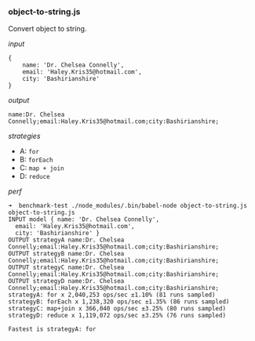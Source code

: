 ### object-to-string.js

Convert object to string.

*input*
```
{ 
    name: 'Dr. Chelsea Connelly',
    email: 'Haley.Kris35@hotmail.com',
    city: 'Bashirianshire' 
}
```

*output*
```
name:Dr. Chelsea Connelly;email:Haley.Kris35@hotmail.com;city:Bashirianshire;
```

*strategies*
   * A: `for`
   * B: `forEach`
   * C: `map + join`
   * D: `reduce`
   
*perf*
```
➜  benchmark-test ./node_modules/.bin/babel-node object-to-string.js
object-to-string.js
INPUT model { name: 'Dr. Chelsea Connelly',
  email: 'Haley.Kris35@hotmail.com',
  city: 'Bashirianshire' }
OUTPUT strategyA name:Dr. Chelsea Connelly;email:Haley.Kris35@hotmail.com;city:Bashirianshire;
OUTPUT strategyB name:Dr. Chelsea Connelly;email:Haley.Kris35@hotmail.com;city:Bashirianshire;
OUTPUT strategyC name:Dr. Chelsea Connelly;email:Haley.Kris35@hotmail.com;city:Bashirianshire;
OUTPUT strategyD name:Dr. Chelsea Connelly;email:Haley.Kris35@hotmail.com;city:Bashirianshire;
strategyA: for x 2,040,253 ops/sec ±1.10% (81 runs sampled)
strategyB: forEach x 1,238,320 ops/sec ±1.35% (86 runs sampled)
strategyC: map+join x 366,040 ops/sec ±3.25% (80 runs sampled)
strategyD: reduce x 1,119,072 ops/sec ±3.25% (76 runs sampled)

Fastest is strategyA: for
```